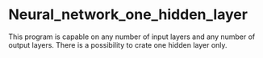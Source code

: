 # Neural_network_one_hidden_layer
This program is capable on any number of input layers and any number of output layers. There is a possibility to crate one hidden layer only.
